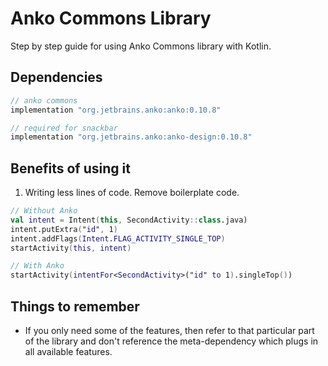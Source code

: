 # Anko Commons Library
Step by step guide for using Anko Commons library with Kotlin.

## Dependencies
```groovy
// anko commons
implementation "org.jetbrains.anko:anko:0.10.8"

// required for snackbar
implementation "org.jetbrains.anko:anko-design:0.10.8"
```

## Benefits of using it
1. Writing less lines of code. Remove boilerplate code.

```kotlin
// Without Anko
val intent = Intent(this, SecondActivity::class.java)
intent.putExtra("id", 1)
intent.addFlags(Intent.FLAG_ACTIVITY_SINGLE_TOP)
startActivity(this, intent)

// With Anko
startActivity(intentFor<SecondActivity>("id" to 1).singleTop())
``` 

## Things to remember
* If you only need some of the features, then refer to that particular part of the library and don't reference the meta-dependency which plugs in all available features.  




